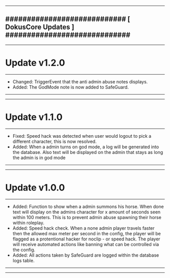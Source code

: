 --------------------------------------------------------------------------------
############################ [ DokusCore Updates ] #############################
--------------------------------------------------------------------------------
--------------------------------------------------------------------------------
# Update v1.2.0
--------------------------------------------------------------------------------
- Changed: TriggerEvent that the anti admin abuse notes displays.
- Added: The GodMode note is now added to SafeGuard.
--------------------------------------------------------------------------------
--------------------------------------------------------------------------------
# Update v1.1.0
--------------------------------------------------------------------------------
- Fixed: Speed hack was detected when user would logout to pick a different
  character, this is now resolved.
- Added: When a admin turns on god mode, a log will be generated into the
  database. Also text will be displayed on the admin that stays as long the
  admin is in god mode
--------------------------------------------------------------------------------
--------------------------------------------------------------------------------
# Update v1.0.0
--------------------------------------------------------------------------------
- Added: Function to show when a admin summons his horse. When done text will
  display on the admins character for x amount of seconds seen within 100 meters.
  This is to prevent admin abuse spawning their horse within roleplay.
- Added: Speed hack check. When a none admin player travels faster then the
  allowed max meter per second in the config, the player will be flagged as a
  protentional hacker for noclip - or speed hack. The player will receive automated
  actions like banning what can be controlled via the config.
- Added: All actions taken by SafeGuard are logged within the database logs table.
--------------------------------------------------------------------------------
--------------------------------------------------------------------------------
